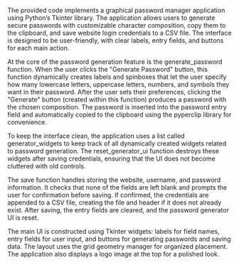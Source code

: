 The provided code implements a graphical password manager application using Python’s Tkinter library. The application allows users to generate secure passwords with customizable character composition, copy them to the clipboard, and save website login credentials to a CSV file. The interface is designed to be user-friendly, with clear labels, entry fields, and buttons for each main action.

At the core of the password generation feature is the generate_password function. When the user clicks the "Generate Password" button, this function dynamically creates labels and spinboxes that let the user specify how many lowercase letters, uppercase letters, numbers, and symbols they want in their password. After the user sets their preferences, clicking the "Generate" button (created within this function) produces a password with the chosen composition. The password is inserted into the password entry field and automatically copied to the clipboard using the pyperclip library for convenience.

To keep the interface clean, the application uses a list called generator_widgets to keep track of all dynamically created widgets related to password generation. The reset_generator_ui function destroys these widgets after saving credentials, ensuring that the UI does not become cluttered with old controls.

The save function handles storing the website, username, and password information. It checks that none of the fields are left blank and prompts the user for confirmation before saving. If confirmed, the credentials are appended to a CSV file, creating the file and header if it does not already exist. After saving, the entry fields are cleared, and the password generator UI is reset.

The main UI is constructed using Tkinter widgets: labels for field names, entry fields for user input, and buttons for generating passwords and saving data. The layout uses the grid geometry manager for organized placement. The application also displays a logo image at the top for a polished look.